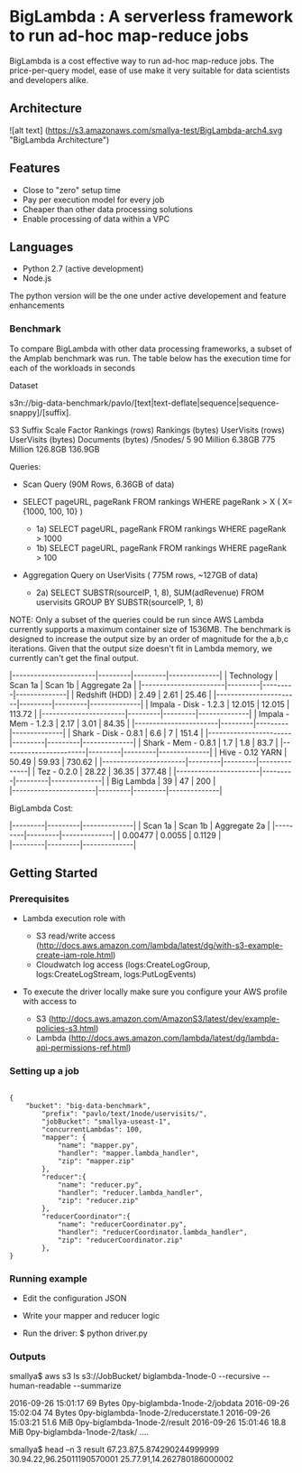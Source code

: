 # BigLambda : A serverless framework to run ad-hoc map-reduce jobs

BigLambda is a cost effective way to run ad-hoc map-reduce jobs. The price-per-query model, ease of use make it very suitable for data scientists and developers alike. 

## Architecture

![alt text] (https://s3.amazonaws.com/smallya-test/BigLambda-arch4.svg "BigLambda Architecture")


## Features

* Close to "zero" setup time
* Pay per execution model for every job
* Cheaper than other data processing solutions
* Enable processing of data within a VPC

## Languages
* Python 2.7 (active development)
* Node.js

The python version will be the one under active developement and feature enhancements

### Benchmark

To compare BigLambda with other data processing frameworks, a subset of the Amplab benchmark was run. The table below
has the execution time for each of the workloads in seconds 

Dataset

s3n://big-data-benchmark/pavlo/[text|text-deflate|sequence|sequence-snappy]/[suffix].

S3 Suffix   Scale Factor    Rankings (rows) Rankings (bytes)    UserVisits (rows)   UserVisits (bytes)  Documents (bytes)
/5nodes/    5               90 Million      6.38GB              775 Million         126.8GB             136.9GB

Queries:

* Scan Query  (90M Rows, 6.36GB of data)
* SELECT pageURL, pageRank FROM rankings WHERE pageRank > X   ( X= {1000, 100, 10} )

    * 1a) SELECT pageURL, pageRank FROM rankings WHERE pageRank > 1000   
    * 1b) SELECT pageURL, pageRank FROM rankings WHERE pageRank > 100   


* Aggregation Query on UserVisits ( 775M rows, ~127GB of data)
    * 2a) SELECT SUBSTR(sourceIP, 1, 8), SUM(adRevenue) FROM uservisits GROUP BY SUBSTR(sourceIP, 1, 8)


NOTE: Only a subset of the queries could be run since AWS Lambda currently supports a maximum container size of 1536MB. The benchmark is designed to increase the output size by an order of magnitude for the a,b,c iterations. Given that the output size doesn't fit in Lambda memory, we currently can't get the final output. 


|-----------------------|---------|---------|--------------|
| Technology            | Scan 1a | Scan 1b | Aggregate 2a | 
|-----------------------|---------|---------|--------------|
| Redshift (HDD)        | 2.49    | 2.61    | 25.46        |
|-----------------------|---------|---------|--------------|
| Impala - Disk - 1.2.3 | 12.015  | 12.015  | 113.72       |
|-----------------------|---------|---------|--------------|
| Impala - Mem - 1.2.3  | 2.17    | 3.01    | 84.35        |
|-----------------------|---------|---------|--------------|
| Shark - Disk - 0.8.1  | 6.6     | 7       | 151.4        |
|-----------------------|---------|---------|--------------|
| Shark - Mem - 0.8.1   | 1.7     | 1.8     | 83.7         |
|-----------------------|---------|---------|--------------|
| Hive - 0.12 YARN      | 50.49   | 59.93   | 730.62       |
|-----------------------|---------|---------|--------------|
| Tez - 0.2.0           | 28.22   | 36.35   | 377.48       |
|-----------------------|---------|---------|--------------|
| Big Lambda            | 39      | 47      | 200          |   
|-----------------------|---------|---------|--------------|

BigLambda Cost:

|---------|---------|--------------|
| Scan 1a | Scan 1b | Aggregate 2a | 
|---------|---------|--------------|
| 0.00477 | 0.0055  | 0.1129       |   
|---------|---------|--------------|


## Getting Started

### Prerequisites

* Lambda execution role with 
    * S3 read/write access (http://docs.aws.amazon.com/lambda/latest/dg/with-s3-example-create-iam-role.html)
    * Cloudwatch log access (logs:CreateLogGroup, logs:CreateLogStream, logs:PutLogEvents)

* To execute the driver locally make sure you configure your AWS profile with access to 
    * S3 (http://docs.aws.amazon.com/AmazonS3/latest/dev/example-policies-s3.html)
    * Lambda (http://docs.aws.amazon.com/lambda/latest/dg/lambda-api-permissions-ref.html)

### Setting up a job

```

{
    "bucket": "big-data-benchmark",
        "prefix": "pavlo/text/1node/uservisits/",
        "jobBucket": "smallya-useast-1",
        "concurrentLambdas": 100,
        "mapper": {
            "name": "mapper.py",
            "handler": "mapper.lambda_handler",
            "zip": "mapper.zip"
        },
        "reducer":{
            "name": "reducer.py",
            "handler": "reducer.lambda_handler",
            "zip": "reducer.zip"
        },
        "reducerCoordinator":{
            "name": "reducerCoordinator.py",
            "handler": "reducerCoordinator.lambda_handler",
            "zip": "reducerCoordinator.zip"
        },
}

```

### Running example

* Edit the configuration JSON 
* Write your mapper and reducer logic

* Run the driver: $ python driver.py

### Outputs 

smallya$ aws s3 ls s3://JobBucket/ biglambda-1node-0 --recursive --human-readable --summarize

2016-09-26 15:01:17   69 Bytes 0py-biglambda-1node-2/jobdata
2016-09-26 15:02:04   74 Bytes 0py-biglambda-1node-2/reducerstate.1
2016-09-26 15:03:21   51.6 MiB 0py-biglambda-1node-2/result 
2016-09-26 15:01:46   18.8 MiB 0py-biglambda-1node-2/task/
….

smallya$ head –n 3 result 
67.23.87,5.874290244999999
30.94.22,96.25011190570001
25.77.91,14.262780186000002


